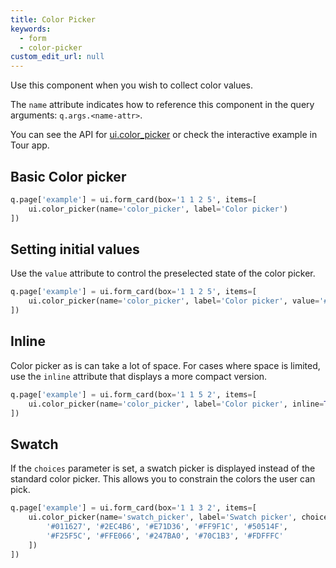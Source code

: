 ```yaml
---
title: Color Picker
keywords:
  - form
  - color-picker
custom_edit_url: null
---
```


Use this component when you wish to collect color values.

The `name` attribute indicates how to reference this component in the query arguments: `q.args.<name-attr>`.

You can see the API for [ui.color_picker](/docs/api/ui#color_picker) or check the interactive example in Tour app.

## Basic Color picker

```py
q.page['example'] = ui.form_card(box='1 1 2 5', items=[
    ui.color_picker(name='color_picker', label='Color picker')
])
```

## Setting initial values

Use the `value` attribute to control the preselected state of the color picker.

```py
q.page['example'] = ui.form_card(box='1 1 2 5', items=[
    ui.color_picker(name='color_picker', label='Color picker', value='#FBE52B')
])
```

## Inline

Color picker as is can take a lot of space. For cases where space is limited, use the `inline` attribute that displays a more compact version.

```py
q.page['example'] = ui.form_card(box='1 1 5 2', items=[
    ui.color_picker(name='color_picker', label='Color picker', inline=True)
])
```

## Swatch

If the `choices` parameter is set, a swatch picker is displayed instead of the standard color picker.
This allows you to constrain the colors the user can pick.

```py
q.page['example'] = ui.form_card(box='1 1 3 2', items=[
    ui.color_picker(name='swatch_picker', label='Swatch picker', choices=[
        '#011627', '#2EC4B6', '#E71D36', '#FF9F1C', '#50514F',
        '#F25F5C', '#FFE066', '#247BA0', '#70C1B3', '#FDFFFC'
    ])
])
```
